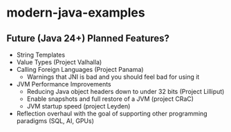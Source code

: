 # modern-java-examples

## Future (Java 24+) Planned Features?
* String Templates
* Value Types (Project Valhalla)
* Calling Foreign Languages (Project Panama)
  * Warnings that JNI is bad and you should feel bad for using it
* JVM Performance Improvements
  * Reducing Java object headers down to under 32 bits (Project Lilliput)
  * Enable snapshots and full restore of a JVM (project CRaC)
  * JVM startup speed (project Leyden)
* Reflection overhaul with the goal of supporting other programming paradigms (SQL, AI, GPUs)